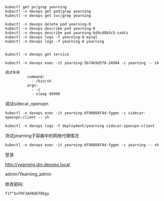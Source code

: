


```
kubectl get pv|grep yearning
kubectl -n devops get pod|grep yearning
kubectl -n devops get svc|grep yearning

kubectl -n devops delete pod yearning-0
kubectl -n devops describe pod yearning-0
kubectl -n devops describe pod yearning-6d9cd8b5c5-sxbtz
kubectl -n devops logs -f yearning-0 mysql
kubectl -n devops logs -f yearning-0 yearning


kubectl -n devops get service
```



```
kubectl -n devops exec -it yearning-5b74b9d5f8-24984 -c yearning -- sh
```



```
调试专用
          command:
            - /bin/sh
          args:
            - -c
            - sleep 99999
```



调试sidecar_openvpn

```
kubectl -n devops exec -it yearning-6f98868f4d-fggmc -c sidecar-openvpn-client -- sh

kubectl -n devops logs -f deployment/yearning sidecar-openvpn-client
```

测试yearning子容器中的网络代理情况

```
kubectl -n devops exec -it yearning-6f98868f4d-fggmc -c yearning -- sh
```

登录

http://yearning.dm.devops.local.

admin/Yearning_admin

修改密码: 

```
T1f^bvFRF2Ad8dbT8bgy
```

